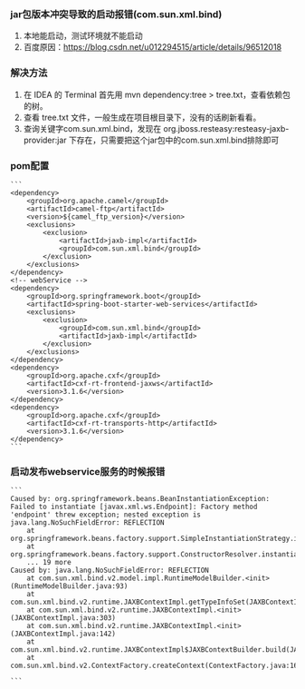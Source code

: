 ### jar包版本冲突导致的启动报错(com.sun.xml.bind)
1. 本地能启动，测试环境就不能启动
2. 百度原因：https://blog.csdn.net/u012294515/article/details/96512018

### 解决方法
1. 在 IDEA 的 Terminal 首先用 mvn dependency:tree > tree.txt，查看依赖包的树。
2. 查看 tree.txt 文件，一般生成在项目根目录下，没有的话刷新看看。
3. 查询关键字com.sun.xml.bind，发现在 org.jboss.resteasy:resteasy-jaxb-provider:jar 下存在，只需要把这个jar包中的com.sun.xml.bind排除即可


### pom配置
    ```
    <dependency>
        <groupId>org.apache.camel</groupId>
        <artifactId>camel-ftp</artifactId>
        <version>${camel_ftp_version}</version>
        <exclusions>
            <exclusion>
                <artifactId>jaxb-impl</artifactId>
                <groupId>com.sun.xml.bind</groupId>
            </exclusion>
        </exclusions>
    </dependency>
    <!-- webService -->
    <dependency>
        <groupId>org.springframework.boot</groupId>
        <artifactId>spring-boot-starter-web-services</artifactId>
        <exclusions>
            <exclusion>
                <groupId>com.sun.xml.bind</groupId>
                <artifactId>jaxb-impl</artifactId>
            </exclusion>
        </exclusions>
    </dependency>
    <dependency>
        <groupId>org.apache.cxf</groupId>
        <artifactId>cxf-rt-frontend-jaxws</artifactId>
        <version>3.1.6</version>
    </dependency>
    <dependency>
        <groupId>org.apache.cxf</groupId>
        <artifactId>cxf-rt-transports-http</artifactId>
        <version>3.1.6</version>
    </dependency>
    ```
### 启动发布webservice服务的时候报错
    ```
    Caused by: org.springframework.beans.BeanInstantiationException: Failed to instantiate [javax.xml.ws.Endpoint]: Factory method 'endpoint' threw exception; nested exception is java.lang.NoSuchFieldError: REFLECTION
        at org.springframework.beans.factory.support.SimpleInstantiationStrategy.instantiate(SimpleInstantiationStrategy.java:185)
        at org.springframework.beans.factory.support.ConstructorResolver.instantiate(ConstructorResolver.java:651)
        ... 19 more
    Caused by: java.lang.NoSuchFieldError: REFLECTION
        at com.sun.xml.bind.v2.model.impl.RuntimeModelBuilder.<init>(RuntimeModelBuilder.java:93)
        at com.sun.xml.bind.v2.runtime.JAXBContextImpl.getTypeInfoSet(JAXBContextImpl.java:455)
        at com.sun.xml.bind.v2.runtime.JAXBContextImpl.<init>(JAXBContextImpl.java:303)
        at com.sun.xml.bind.v2.runtime.JAXBContextImpl.<init>(JAXBContextImpl.java:142)
        at com.sun.xml.bind.v2.runtime.JAXBContextImpl$JAXBContextBuilder.build(JAXBContextImpl.java:1174)
        at com.sun.xml.bind.v2.ContextFactory.createContext(ContextFactory.java:162)

    ```    